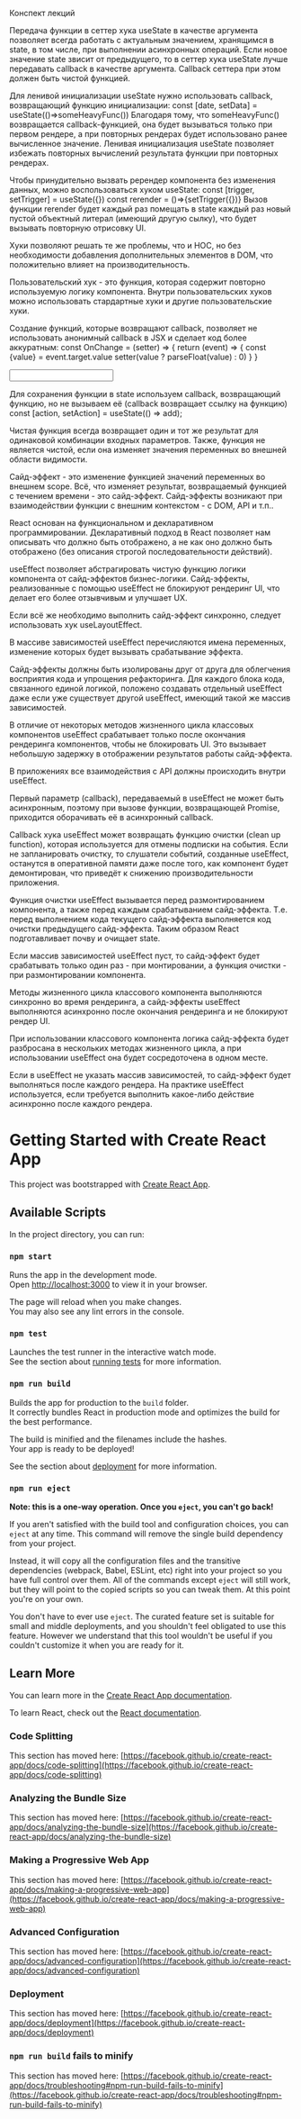 Конспект лекций

Передача функции в сеттер хука useState в качестве аргумента позволяет всегда работать с актуальным значением,
хранящимся в state, в том числе, при выполнении асинхронных операций.
Если новое значение state звисит от предыдущего,
то в сеттер хука useState лучше передавать callback в качестве аргумента.
Callback сеттера при этом должен быть чистой функцией.


Для ленивой инициализации useState нужно использовать callback, возвращающий функцию инициализации:
const [date, setData] = useState(()=>someHeavyFunc())
Благодаря тому, что someHeavyFunc() возвращается callback-функцией, она будет вызываться только при первом рендере,
а при повторных рендерах будет использовано ранее вычисленное значение.
Ленивая инициализация useState позволяет избежать повторных вычислений результата функции при повторных рендерах.


Чтобы принудительно вызвать ререндер компонента без изменения данных, можно воспользоваться хуком useState:
const [trigger, setTrigger] = useState({})
const rerender = ()=>{setTrigger({})}
Вызов функции rerender будет каждый раз помещать в state каждый раз новый пустой объектный литерал (имеющий другую сылку),
что будет вызывать повторную отрисовку UI.


Хуки позволяют решать те же проблемы, что и HOC, но без необходимости добавления дополнительных элементов в DOM,
что положительно влияет на производительность.


Пользовательский хук - это функция, которая содержит повторно используемую логику компонента.
Внутри пользовательских хуков можно использовать стардартные хуки и другие пользовательские хуки.



Создание функций, которые возвращают callback, позволяет не использовать анонимный callback в JSX и сделает код более аккуратным:
    const OnChange = (setter) => {
        return (event) => {
            const {value} = event.target.value
            setter(value ? parseFloat(value) : 0)
        }
    }

<input onChange = {OnChange(setA)} />


Для сохранения функции в state используем callback,
 возвращающий функцию, но не вызываем её (callback возвращает ссылку на функцию)
    const [action, setAction] = useState(() => add);



Чистая функция всегда возвращает один и тот же результат для одинаковой комбинации входных параметров.
Также, функция не является чистой, если она изменяет значения переменных во внешней области видимости.

Сайд-эффект - это изменение функцией значений переменных во внешнем scope.
Всё, что изменяет результат, возвращаемый функцией с течением времени - это сайд-эффект.
Сайд-эффекты возникают при взаимодействии функции с внешним контекстом - с DOM, API и т.п..

React основан на функциональном и декларативном программировании.
Декларативный подход в React позволяет нам описывать что должно быть отображено,
а не как оно должно быть отображено (без описания строгой последовательности действий).

useEffect позволяет абстрагировать чистую функцию логики компонента от сайд-эффектов бизнес-логики.
Сайд-эффекты, реализованные с помощью useEffect не блокируют рендеринг UI, что делает его более отзывчивым и улучшает UX.

Если всё же необходимо выполнить сайд-эффект синхронно, следует использовать хук useLayoutEffect.

В массиве зависимостей useEffect перечисляются имена переменных, изменение которых будет вызывать срабатывание эффекта.

Сайд-эффекты должны быть изолированы друг от друга для облегчения восприятия кода и упрощения рефакторинга.
Для каждого блока кода, связанного единой логикой, положено создавать отдельный useEffect
даже если уже существует другой useEffect, имеющий такой же массив зависимостей. 

В отличие от некоторых методов жизненного цикла классовых компонентов
useEffect срабатывает только после окончания рендеринга компонентов, чтобы не блокировать UI.
Это вызывает небольшую задержку в отображении результатов работы сайд-эффекта.

В приложениях все взаимодействия с API должны происходить внутри useEffect. 

Первый параметр (callback), передаваемый в useEffect не может быть асинхронным,
поэтому при вызове функции, возвращающей Promise, приходится оборачивать её в асинхронный callback.

Сallback хука useEffect может возвращать функцию очистки (clean up function),
которая используется для отмены подписки на события.
Если не запланировать очистку, то слушатели событий, созданные useEffect,
останутся в оперативной памяти даже после того, как компонент будет демонтирован,
что приведёт к снижению производительности приложения.

Функция очистки useEffect вызывается перед размонтированием компонента, а также перед каждым срабатыванием сайд-эффекта.
Т.е. перед выполнением кода текущего сайд-эффекта выполняется код очистки предыдущего сайд-эффекта.
Таким образом React подготавливает почву и очищает state.

Если массив зависимостей useEffect пуст, то сайд-эффект будет срабатывать только один раз - при монтировании,
а функция очистки - при размонтировании компонента.

Методы жизненного цикла классового компонента выполняются синхронно во время рендеринга,
а сайд-эффекты useEffect выполняются асинхронно после окончания рендеринга и не блокируют рендер UI.

При использовании классового компонента логика сайд-эффекта будет разбросана в нескольких методах жизненного цикла,
а при использовании useEffect она будет сосредоточена в одном месте.

Если в useEffect не указать массив зависимостей, то сайд-эффект будет выполняться после каждого рендера.
На практике useEffect используется, если требуется выполнить какое-либо действие асинхронно после каждого рендера. 








# Getting Started with Create React App

This project was bootstrapped with [Create React App](https://github.com/facebook/create-react-app).

## Available Scripts

In the project directory, you can run:

### `npm start`

Runs the app in the development mode.\
Open [http://localhost:3000](http://localhost:3000) to view it in your browser.

The page will reload when you make changes.\
You may also see any lint errors in the console.

### `npm test`

Launches the test runner in the interactive watch mode.\
See the section about [running tests](https://facebook.github.io/create-react-app/docs/running-tests) for more information.

### `npm run build`

Builds the app for production to the `build` folder.\
It correctly bundles React in production mode and optimizes the build for the best performance.

The build is minified and the filenames include the hashes.\
Your app is ready to be deployed!

See the section about [deployment](https://facebook.github.io/create-react-app/docs/deployment) for more information.

### `npm run eject`

**Note: this is a one-way operation. Once you `eject`, you can't go back!**

If you aren't satisfied with the build tool and configuration choices, you can `eject` at any time. This command will remove the single build dependency from your project.

Instead, it will copy all the configuration files and the transitive dependencies (webpack, Babel, ESLint, etc) right into your project so you have full control over them. All of the commands except `eject` will still work, but they will point to the copied scripts so you can tweak them. At this point you're on your own.

You don't have to ever use `eject`. The curated feature set is suitable for small and middle deployments, and you shouldn't feel obligated to use this feature. However we understand that this tool wouldn't be useful if you couldn't customize it when you are ready for it.

## Learn More

You can learn more in the [Create React App documentation](https://facebook.github.io/create-react-app/docs/getting-started).

To learn React, check out the [React documentation](https://reactjs.org/).

### Code Splitting

This section has moved here: [https://facebook.github.io/create-react-app/docs/code-splitting](https://facebook.github.io/create-react-app/docs/code-splitting)

### Analyzing the Bundle Size

This section has moved here: [https://facebook.github.io/create-react-app/docs/analyzing-the-bundle-size](https://facebook.github.io/create-react-app/docs/analyzing-the-bundle-size)

### Making a Progressive Web App

This section has moved here: [https://facebook.github.io/create-react-app/docs/making-a-progressive-web-app](https://facebook.github.io/create-react-app/docs/making-a-progressive-web-app)

### Advanced Configuration

This section has moved here: [https://facebook.github.io/create-react-app/docs/advanced-configuration](https://facebook.github.io/create-react-app/docs/advanced-configuration)

### Deployment

This section has moved here: [https://facebook.github.io/create-react-app/docs/deployment](https://facebook.github.io/create-react-app/docs/deployment)

### `npm run build` fails to minify

This section has moved here: [https://facebook.github.io/create-react-app/docs/troubleshooting#npm-run-build-fails-to-minify](https://facebook.github.io/create-react-app/docs/troubleshooting#npm-run-build-fails-to-minify)
